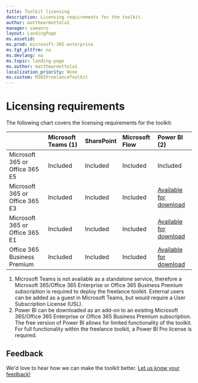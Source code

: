 ```yaml
---
title: Toolkit licensing 
description: Licensing requirements for the toolkit.
author: matthewrmottola1
manager: samanro
layout: LandingPage
ms.assetid: 
ms.prod: microsoft-365-enterprise
ms.tgt_pltfrm: na
ms.devlang: na
ms.topic: landing-page
ms.author: matthewrmottola1
localization_priority: None 
ms.custom: M365FreelanceToolkit
---
```

Licensing requirements
=========================================

The following chart covers the licensing requirements for the toolkit: 


|                                    | Microsoft Teams (1)        | SharePoint        | Microsoft Flow        | Power BI (2) |
| :------------------------------    |:-----------------|:------------------|:------------|:-------------|
| Microsoft 365 or Office 365 E5     | Included         | Included          | Included    | Included     |
| Microsoft 365 or Office 365 E3    | Included        | Included        | Included        | [Available for download](https://powerbi.microsoft.com/pricing/) |
| Microsoft 365 or Office 365 E1    | Included        | Included        | Included        | [Available for download](https://powerbi.microsoft.com/pricing/) |
| Office 365 Business Premium       | Included        | Included        | Included        | [Available for download](https://powerbi.microsoft.com/pricing/) |


1. Microsoft Teams is not available as a standalone service, therefore a Microsoft 365/Office 365 Enterprise or Office 365 Business Premium subscription is required to deploy the freelance toolkit. External users can be added as a guest in Microsoft Teams, but would require a User Subscription License (USL). 
2. Power BI can be downloaded as an add-on to an existing Microsoft 365/Office 365 Enterprise or Office 365 Business Premium subscription. The free version of Power BI allows for limited functionality of the toolkit. For full functionality within the freelance toolkit, a Power BI Pro license is required. 

Feedback
--------------------
We'd love to hear how we can make the toolkit better. [Let us know your feedback!](https://forms.office.com/Pages/ResponsePage.aspx?id=v4j5cvGGr0GRqy180BHbRyFR4rWSfFFLorGIaWbYznpUN0k2SVVTWEg0MVIzVFVTTkM5QzRFSlhSQS4u)